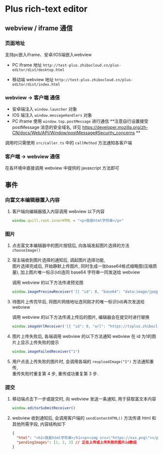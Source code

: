 # Plus rich-text editor

## webview / iframe 通信

### 页面地址

支持pc嵌入iframe、安卓/IOS端嵌入webview

- PC iframe 地址 `http://test-plus.zhibocloud.cn/plus-editor/dist/desktop.html`

- 移动端 webview 地址 `http://test-plus.zhibocloud.cn/plus-editor/dist/index.html`

### webview -> 客户端 通信

- 安卓端注入 `window.launcher` 对象
- IOS 端注入 `window.messageHandlers` 对象
- PC iframe 使用 `window.top.postMessage` 进行通信 **注意自行设置接受 postMessage 消息的安全域名, 详见 https://developer.mozilla.org/zh-CN/docs/Web/API/Window/postMessage#Security_concerns **

调用时只需使用 `src/caller.ts` 中的 `callMethod` 方法通知各客户端

### 客户端 -> webview 通信

在各环境中直接调用 webview 中提供的 javascript 方法即可

## 事件

### 向富文本编辑器置入内容

1. 客户端向编辑器插入内容调用 webview 以下内容

   ``` js
   window.quill.root.innerHTML = "<p>我是html字符串</p>"
   ```

### 图片

1. 点击富文本编辑器中的图片按钮后, 向各端发起图片选择的方法 `chooseImage()`

2. 宿主端收到图片选择的通知后, 调起图片选择功能,   
   图片选择完成后, 开始静默上传图片, 同时生成一张base64格式缩略图(压缩质量), 加上图片唯一标示(id)连同 base64 字符串一同发送给 webview
   
   调用 webview 的以下方法传递预览图
   ```js
   window.imagePreviewReceiver('[{ "id": 0, "base64": "data:image/jpeg;base64,/9j/2wCEAAgwcJCQ..." }]')
   ```

3. 待图片上传完毕后, 将图片网络地址连同刚才的唯一标识(id)再次发送给 webview
   
   调用 webview 的以下方法传递上传后的图片, 编辑器会在提交时进行替换
   ```js
   window.imageUrlReceiver('[{ "id": 0, "url": "https://tsplus.zhibocloud.cn/storage/public:MjAxOC8xMi8yNC9FNnJUUGNUWWsyNTBwYkxQcXE3LmpwZWc=" }]')
   ```

4. 图片上传失败后, 各端调用 webview 的以下方法通知 webview 在 id 为1的图片上显示上传失败的提示

   ``` js
   window.imageFailedReceiver("1")
   ```

5. 用户点击上传失败的图片时, 会调用各端的 `reuploadImage("1")` 方法通知重传,  
   重传失败时重复第 4 步, 重传成功重复第 3 步.
   

### 提交

1. 移动端点击下一步或提交时, 向 webview 发送一条通知, 用于获取富文本内容

   ```js
   window.editorSubmitReceiver()
   ```

2. webview 收到通知后, 会调用客户端的 `sendContentHTML()` 方法传递 html 和其他所需字段, 内容结构如下

   ``` json
   {
     "html": "<h1>我是html字符串</h1><p><img src=\"https://xxx.png\"></p>",
     "pendingImages": [1, 2, 3] // 正在上传或上传失败的图片id数组
   }
   ```
